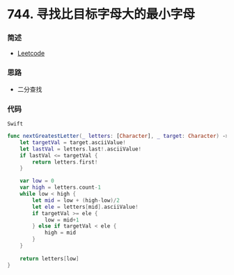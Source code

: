 # 744. 寻找比目标字母大的最小字母

### 简述

- [Leetcode](https://leetcode-cn.com/problems/find-smallest-letter-greater-than-target/)

### 思路

- 二分查找

### 代码

`Swift`

```swift
func nextGreatestLetter(_ letters: [Character], _ target: Character) -> Character {
    let targetVal = target.asciiValue!
    let lastVal = letters.last!.asciiValue!
    if lastVal <= targetVal {
        return letters.first!
    }

    var low = 0
    var high = letters.count-1
    while low < high {
        let mid = low + (high-low)/2
        let ele = letters[mid].asciiValue!
        if targetVal >= ele {
            low = mid+1
        } else if targetVal < ele {
            high = mid
        }
    }
    
    return letters[low]
}

```
